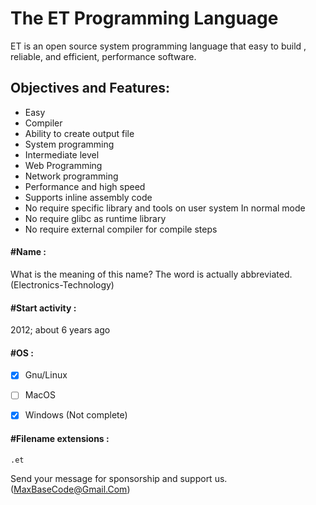 # The ET Programming Language

ET is an open source system programming language that easy to build , reliable, and efficient, performance software.


## Objectives and Features:

- Easy
- Compiler
- Ability to create output file
- System programming
- Intermediate level
- Web Programming
- Network programming
- Performance and high speed
- Supports inline assembly code
- No require specific library and tools on user system  In normal mode
- No require glibc as runtime library
- No require external compiler for compile steps




#### #Name :

What is the meaning of this name?
The word is actually abbreviated. (Electronics-Technology)

#### #Start activity :
2012; about 6 years ago

#### #OS :
- [x] Gnu/Linux
- [ ] MacOS
- [x] Windows (Not complete)


#### #Filename extensions :
`.et`


Send your message for sponsorship and support us. (MaxBaseCode@Gmail.Com)
